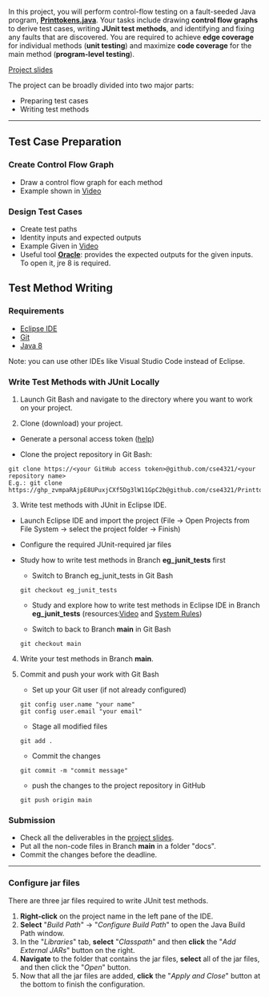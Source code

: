 

In this project, you will perform control-flow testing on a fault-seeded Java program, [**Printtokens.java**](./src/Printtokens.java). Your tasks include drawing **control flow graphs** to derive test cases, writing **JUnit test methods**, and identifying and fixing any faults that are discovered. You are required to achieve **edge coverage** for individual methods (**unit testing**) and maximize **code coverage** for the main method (**program-level testing**).


[Project slides](./project-slides.pdf)

The project can be broadly divided into two major parts: 
- Preparing test cases
- Writing test methods

<hr>

## Test Case Preparation

### Create Control Flow Graph
   - Draw a control flow graph for each method
   - Example shown in [Video](https://youtu.be/lj7HY7ENU8Y)

### Design Test Cases 
   - Create test paths
   - Identity inputs and expected outputs
   - Example Given in [Video](https://youtu.be/xfANxegQJnQ)
   - Useful tool [**Oracle**](./oracle/Printtokens_Oracle.jar): provides the expected outputs for the given inputs. To open it, jre 8 is required.

## Test Method Writing

### Requirements

- [Eclipse IDE](https://riyagoel192.medium.com/how-to-download-eclipse-java-ide-on-windows-52608032d6d9) 
- [Git](https://www.howtogeek.com/832083/how-to-install-git-on-windows/)
- [Java 8](https://www.java.com/en/download/manual.jsp)

Note: you can use other IDEs like Visual Studio Code instead of Eclipse. 

### Write Test Methods with JUnit Locally

1. Launch Git Bash and navigate to the directory where you want to work on your project. 

2. Clone (download) your project.
- Generate a personal access token ([help](https://docs.github.com/en/enterprise-server@3.9/authentication/keeping-your-account-and-data-secure/managing-your-personal-access-tokens))
 
- Clone the project repository in Git Bash:
```
git clone https://<your GitHub access token>@github.com/cse4321/<your repository name>
E.g.: git clone https://ghp_zvmpaRAjpE8UPuxjCXf5Dg3lW11GpC2b@github.com/cse4321/PrinttokensTesting.git
```

3. Write test methods with JUnit in Eclipse IDE. 
- Launch Eclipse IDE and import the project (File -> Open Projects from File System -> select the project folder -> Finish)
- Configure the required JUnit-required jar files
- Study how to write test methods in Branch **eg_junit_tests** first

    - Switch to Branch eg_junit_tests in Git Bash 
    ```
    git checkout eg_junit_tests 
    ```
    - Study and explore how to write test methods in Eclipse IDE in Branch **eg_junit_tests** (resources:[Video](https://youtu.be/DuAqP8IRcbY) and [System Rules](https://stefanbirkner.github.io/system-rules/))

    - Switch to back to Branch **main** in Git Bash 
  ```
  git checkout main 
  ```
  
4. Write your test methods in Branch **main**.


5. Commit and push your work with Git Bash
    - Set up your Git user (if not already configured)
    ```
    git config user.name "your name"
    git config user.email "your email" 
    ```
   - Stage all modified files
    ```
    git add .
    ``` 
   - Commit the changes
    ```
    git commit -m "commit message"
    ``` 
   - push the changes to the project repository in GitHub
    ```
    git push origin main
    ``` 

### Submission
- Check all the deliverables in the [project slides](./project-slides.pdf).
- Put all the non-code files in Branch **main** in a folder "docs".
- Commit the changes before the deadline. 



<hr>

### Configure jar files
There are three jar files required to write JUnit test methods.


1. **Right-click** on the project name in the left pane of the IDE.
2. **Select** "*Build Path*" -> "*Configure Build Path*" to open the Java Build Path window.
3. In the "*Libraries*" tab, **select** "*Classpath*" and then **click** the "*Add External JARs*" button on the right.
4. **Navigate** to the folder that contains the jar files, **select** all of the jar files, and then click the "*Open*" button.
5. Now that all the jar files are added, **click** the "*Apply and Close*" button at the bottom to finish the configuration.



